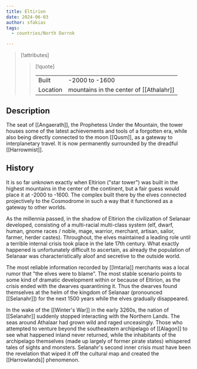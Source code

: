 ```yaml
---
title: Eltirion
date: 2024-06-03
author: sfakias
tags:
  - countries/North Darrok

---
```

> [!attributes]
> 
> > [!quote]
> >
> > | | |
> > | --- | --- |
> > | Built | -2000 to -1600 |
> > | Location | mountains in the center of [[Athalahr]] |

## Description

The seat of [[Angaerath]], the Prophetess Under the Mountain, the tower houses some of the latest achievements and tools of a forgotten era, while also being directly connected to the moon [[Qusm]], as a gateway to interplanetary travel. It is now permanently surrounded by the dreadful [[Harrowmist]].

## History

It is so far unknown exactly when Eltirion ("star tower") was built in the highest mountains in the center of the continent, but a fair guess would place it at -2000 to -1600. The complex built there by the elves connected projectively to the Cosmodrome in such a way that it functioned as a gateway to other worlds.

As the millennia passed, in the shadow of Eltirion the civilization of Selanaar developed, consisting of a multi-racial multi-class system (elf, dwarf, human, gnome races / noble, mage, warrior, merchant, artisan, sailor, farmer, herder castes).
Throughout, the elves maintained a leading role until a terrible internal crisis took place in the late 17th century. What exactly happened is unfortunately difficult to ascertain, as already the population of Selanaar was characteristically aloof and secretive to the outside world.

The most reliable information recorded by [[Imtaria]] merchants was a local rumor that "the elves were to blame". The most stable scenario points to some kind of dramatic development within or because of Eltirion, as the crisis ended with the dwarves quarantining it. Thus the dwarves found themselves at the helm of the kingdom of Selanaar (pronounced [[Selanahr]]) for the next 1500 years while the elves gradually disappeared.

In the wake of the [[Winter's War]] in the early 3260s, the nation of [[Selanahr]] suddenly stopped interacting with the Northern Lands. The seas around Athalaar had grown wild and raged unceasingly. Those who attempted to venture beyond the southeastern archipelago of [[Alagon]] to see what happened inland never returned, while the inhabitants of the archipelago themselves (made up largely of former pirate states) whispered tales of sights and monsters. Selanahr's second inner crisis must have been the revelation that wiped it off the cultural map and created the [[Harrowlands]] phenomenon.
